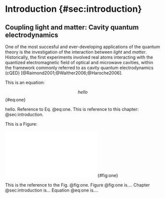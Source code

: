 # Introduction {#sec:introduction}


## Coupling light and matter: Cavity quantum electrodynamics
One of the most succesful and ever-developing applications of the quantum theory
is the investigation of the interaction between *light* and *matter*.
Historically, the first experiments involved real atoms
interacting with the quantized electromagnetic field of optical and microwave
cavities, within the framework commonly
referred to as cavity quantum electrodynamics (cQED)
[@Raimond2001;@Walther2006;@Haroche2006].

This is an equation:

$$
hello
$$ {#eq:one}

hello. Reference to Eq. @eq:one. This is reference to this chapter: @sec:introduction.

This is a Figure:

![Caption](./figures/cqed.pdf){#fig:one}

This is the reference to the Fig. @fig:one.
Figure @fig:one is.... Chapter @sec:introduction is... Equation @eq:one is....
